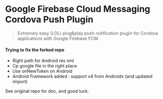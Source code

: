 
# Google Firebase Cloud Messaging Cordova Push Plugin
> Extremely easy (LOL) plug&play push notification plugin for Cordova applications with Google Firebase FCM.

#### Trying to fix the forked repo
- Right path for Android res xml
- Cp google file in the right place
- Use onNewToken on Android
- Android Framework added : support v4 from Androidx (and updated import)


See original repo for doc, and good luck.